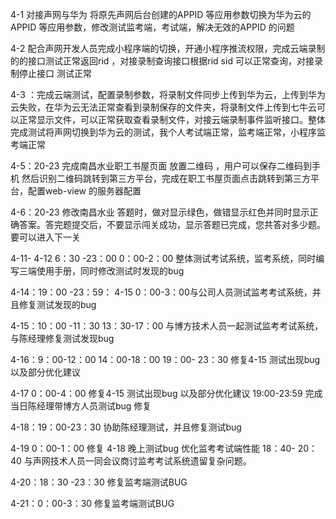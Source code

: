 4-1  对接声网与华为 将原先声网后台创建的APPID 等应用参数切换为华为云的APPID 等应用参数，修改测试监考端，考试端，解决无效的APPID 的问题

4-2 配合声网开发人员完成小程序端的切换，开通小程序推流权限，完成云端录制的的接口测试正常返回rid ，对接录制查询接口根据rid sid 可以正常查询，对接录制停止接口 测试正常

4-3 ：完成云端测试，配置录制参数，将录制文件同步上传到华为云，上传到华为云失败，在华为云无法正常查看到录制保存的文件夹，将录制文件上传到七牛云可以正常显示文件，可以正常获取查看录制文件，对接云端录制事件监听接口。整体完成测试将声网切换到华为云的测试，我个人考试端正常，监考端正常，小程序监考端正常

4-5：20-23 完成南昌水业职工书屋页面 放置二维码 ，用户可以保存二维码到手机 然后识别二维码跳转到第三方平台，完成在职工书屋页面点击跳转到第三方平台，配置web-view 的服务器配置

4-6：20-23  修改南昌水业 答题时，做对显示绿色，做错显示红色并同时显示正确答案。答完题提交后，不要显示闯关成功，显示答题已完成，您共答对多少题。要可以进入下一关

4-11- 4-12 6：30 -23：00     0：00-2：00 整体测试考试系统，监考系统，同时编写三端使用手册，同时修改测试时发现的bug

4-14：19：00 -23：59： 4-15 0：00-3：00与公司人员测试监考考试系统，并且修复测试发现的bug

4-15：10：00 -11：30   13：30-17：00 与博方技术人员一起测试监考考试系统，与陈经理修复测试发现bug

4-16：9：00-12：00 14：00-18：00 19：00- 23：30 修复4-15 测试出现bug 以及部分优化建议

4-17 0：00-4：00 修复4-15 测试出现bug 以及部分优化建议 19:00-23:59 完成 当日陈经理带博方人员测试bug 修复

4-18：19：00-23：30 协助陈经理测试，并且修复测试bug

4-19 0：00-1：00 修复 4-18 晚上测试bug  优化监考考试端性能  18：40- 20：40 与声网技术人员一同会议商讨监考考试系统遗留复杂问题。

4-20：18：30 -23：30 修复监考端测试BUG

4-21：0：00-3：30 修复监考端测试BUG











